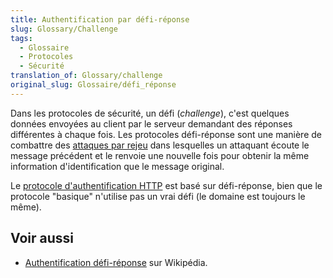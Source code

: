 ```yaml
---
title: Authentification par défi-réponse
slug: Glossary/Challenge
tags:
  - Glossaire
  - Protocoles
  - Sécurité
translation_of: Glossary/challenge
original_slug: Glossaire/défi_réponse
---
```


Dans les protocoles de sécurité, un défi (_challenge_), c'est quelques données envoyées au client par le serveur demandant des réponses différentes à chaque fois. Les protocoles défi-réponse sont une manière de combattre des [attaques par rejeu](https://fr.wikipedia.org/wiki/Attaque_par_rejeu) dans lesquelles un attaquant écoute le message précédent et le renvoie une nouvelle fois pour obtenir la même information d'identification que le message original.

Le [protocole d'authentification HTTP](/fr/docs/Web/HTTP/Authentication) est basé sur défi-réponse, bien que le protocole "basique" n'utilise pas un vrai défi (le domaine est toujours le même).

## Voir aussi

- [Authentification défi-réponse](https://fr.wikipedia.org/wiki/Authentification_d%C3%A9fi-r%C3%A9ponse) sur Wikipédia.
